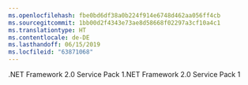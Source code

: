```yaml
---
ms.openlocfilehash: fbe0bd6df38a0b224f914e6748d462aa056ff4cb
ms.sourcegitcommit: 1bb00d2f4343e73ae8d58668f02297a3cf10a4c1
ms.translationtype: HT
ms.contentlocale: de-DE
ms.lasthandoff: 06/15/2019
ms.locfileid: "63871068"
---
```

<span data-ttu-id="02614-101">.NET Framework 2.0 Service Pack 1</span><span class="sxs-lookup"><span data-stu-id="02614-101">.NET Framework 2.0 Service Pack 1</span></span>